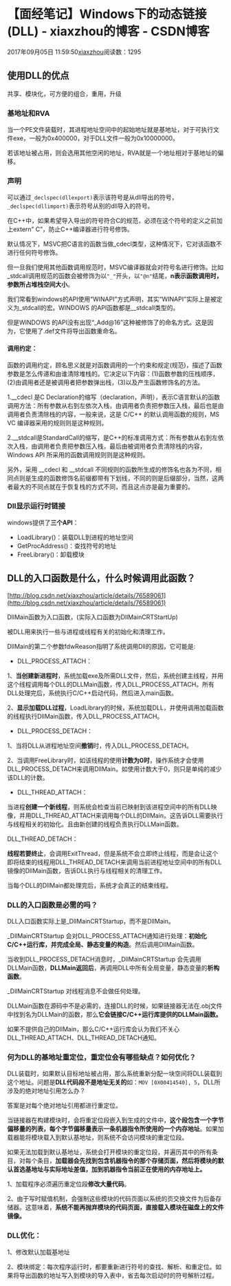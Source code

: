 # 【面经笔记】Windows下的动态链接(DLL) - xiaxzhou的博客 - CSDN博客





2017年09月05日 11:59:50[xiaxzhou](https://me.csdn.net/xiaxzhou)阅读数：1295








## 使用DLL的优点

共享、模块化，可方便的组合，重用，升级

### 基地址和RVA

当一个PE文件装载时，其进程地址空间中的起始地址就是基地址，对于可执行文件exe，一般为0x400000，对于DLL文件一般为0x10000000。

若该地址被占用，则会选用其他空闲的地址，RVA就是一个地址相对于基地址的偏移。

### 声明

可以通过`_declspec(dllexport)`表示该符号是从dll导出的符号，`_declspec(dllimport)`表示符号从别的dll导入的符号。

在C++中，如果希望导入导出的符号符合C的规范，必须在这个符号的定义之前加上extern” C”，防止C++编译器进行符号修饰。

默认情况下，MSVC把C语言的函数当做_cdecl类型，这种情况下，它对该函数不进行任何符号修饰。

但一旦我们使用其他函数调用规范时，MSVC编译器就会对符号名进行修饰。比如_stdcall调用规范的函数会被修饰为以`"_"`开头，以`"@n"`结尾，**n表示函数调用时，参数所占堆栈空间大小**。

我们常看到windows的API使用“WINAPI”方式声明，其实“WINAPI”实际上是被定义为_stdcall的宏。WINDOWS 的API函数都是__stdcall类型的。 

但是WINDOWS 的API没有出现“_Add@16”这种被修饰了的命名方式。这是因为，它使用了.def文件将导出函数重命名。

#### 调用约定：

函数的调用约定，顾名思义就是对函数调用的一个约束和规定(规范)，描述了函数参数是怎么传递和由谁清除堆栈的。它决定以下内容：(1)函数参数的压栈顺序，(2)由调用者还是被调用者把参数弹出栈，(3)以及产生函数修饰名的方法。

1.__cdecl 是C Declaration的缩写（declaration，声明），表示C语言默认的函数调用方法：所有参数从右到左依次入栈，由调用者负责把参数压入栈，最后也是由调用者负责清除栈的内容，一般来说，这是 C/C++ 的默认调用函数的规则，MS VC 编译器采用的规则则是这种规则。 

2.__stdcall是StandardCall的缩写，是C++的标准调用方式：所有参数从右到左依次入栈，由调用者负责把参数压入栈，最后由被调用者负责清除栈的内容，Windows API 所采用的函数调用规则则是这种规则。

另外，采用 __cdecl 和 __stdcall 不同规则的函数所生成的修饰名也各为不同，相同点则是生成的函数修饰名前缀都带有下划线，不同的则是后缀部分，当然，这两者最大的不同点就在于恢复栈的方式不同，而且这点亦是最为重要的。

### Dll显示运行时链接

windows提供了**三个API**：
- LoadLibrary()：装载DLL到进程的地址空间
- GetProcAddress()：查找符号的地址
- FreeLibrary()：卸载模块

## DLL的入口函数是什么，什么时候调用此函数？

[http://blog.csdn.net/xiaxzhou/article/details/76589061](http://blog.csdn.net/xiaxzhou/article/details/76589061)

DllMain函数为入口函数，(实际入口函数为DllMainCRTStartUp)

被DLL用来执行一些与进程或线程有关的初始化和清理工作。

DllMain的第二个参数fdwReason指明了系统调用Dll的原因，它可能是: 
- DLL_PROCESS_ATTACH：

1、**当创建新进程时**，系统加载exe及所需DLL文件，然后，系统创建主线程，并用这个线程调用每个DLL的DLLMain函数，传入DLL_PROCESS_ATTACH。所有DLL处理完后，系统执行C/C++启动代码，然后进入main函数。

2、**显示加载DLL过程**，LoadLibrary的时候，系统加载DLL，并使用调用加载函数的线程执行DllMain函数，传入DLL_PROCESS_ATTACH。
- DLL_PROCESS_DETACH：

1、当将DLL从进程地址空间**撤销**时，传入DLL_PROCESS_DETACH。

2、当调用FreeLibrary时，如该线程的使用**计数为0时**，操作系统才会使用DLL_PROCESS_DETACH来调用DllMain。如使用计数大于0，则只是单纯的减少该DLL的计数。
- DLL_THREAD_ATTACH：

当进程**创建一个新线程**，则系统会检查当前已映射到该进程空间中的所有DLL映像，并用DLL_THREAD_ATTACH来调用每个DLL的DllMain。这告诉DLL需要执行与线程相关的初始化。且由新创建的线程负责执行DLLMain函数。

DLL_THREAD_DETACH：

**线程若要终止**，会调用ExitThread，但是系统不会立即终止线程，而是会让这个即将结束的线程用DLL_THREAD_DETACH来调用当前进程地址空间中的所有DLL镜像的DllMain函数，告诉DLL执行与线程相关的清理工作。  

当每个DLL的DllMain都处理完后，系统才会真正的结束线程。

### DLL的入口函数是必需的吗？

DLL入口函数实际上是_DllMainCRTStartup，而不是DllMain。

_DllMainCRTStartup 会对DLL_PROCESS_ATTACH通知进行处理：**初始化C/C++运行库，并完成全局、静态变量的构造**。然后调用DllMain函数。

当收到DLL_PROCESS_DETACH消息时，_DllMainCRTStartup 会先调用DLLMain函数，**DLLMain返回后**，再调用DLL中所有全局变量，静态变量的**析构函数**。

_DllMainCRTStartup 对线程消息不会做任何处理。

DLLMain函数在源码中不是必需的，连接DLL的时候，如果链接器无法在.obj文件中找到名为DLLMain的函数，那么**它会链接C/C++运行库提供的DLLMain函数。**

如果不提供自己的DllMain，那么C/C++运行库会认为我们不关心DLL_THREAD_ATTACH、DLL_THREAD_DETACH通知。

### 何为DLL的基地址重定位，重定位会有哪些缺点？如何优化？

DLL装载时，如果默认目标地址被占用，那么系统重新分配一块空间将DLL装载到这个地址。问题是**DLL代码段不是地址无关的**如：`MOV [0X00414540], 5`，DLL所涉及的绝对地址引用怎么办？

答案是对每个绝对地址引用都进行重定位。

当链接器在构建模块时，会将重定位段嵌入到生成的文件中，**这个段包含一个字节偏移量的列表，每个字节偏移量表示一条机器指令所使用的一个内存地址**。如果加载器能将模块载入到默认基地址，则系统不会访问模块的重定位段。

如果无法加载到默认基地址，系统会打开模块的重定位段，并遍历其中的所有条目，对每个条目，**加载器会先找到包含机器指令的那个存储页面，然后将模块的默认首选基地址与实际地址差值，加到机器指令当前正在使用的内存地址上。**

1、加载程序必须遍历重定位段**修改大量代码**。 

2、由于写时赋值机制，会强制这些模块的代码页面以系统的页交换文件为后备存储器。这意味着，**系统不能再抛弃模块的代码页面，直接载入模块在磁盘上的文件镜像。**

### DLL优化：

1、修改默认加载基地址 

2、模块绑定：每次程序运行时，都要重新进行符号的查找、解析、和重定位。如果将导出函数的地址写入到模块的导入表中，省去每次启动时的符号解析过程。



